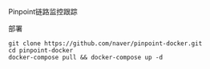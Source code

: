 Pinpoint链路监控跟踪

部署

```
git clone https://github.com/naver/pinpoint-docker.git
cd pinpoint-docker
docker-compose pull && docker-compose up -d
```
